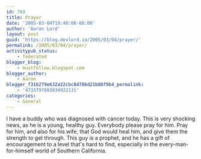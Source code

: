 ```yaml
---
id: 783
title: Prayer
date: '2005-03-04T19:40:00-08:00'
author: 'Aaron Lord'
layout: post
guid: 'https://blog.devlord.io/2005/03/04/prayer/'
permalink: /2005/03/04/prayer/
activitypub_status:
    - federated
blogger_blog:
    - mustfollow.blogspot.com
blogger_author:
    - Aaron
blogger_f316279e632a22cbc8478bd21b80f9b4_permalink:
    - '4733797883834922131'
categories:
    - General
---
```


I have a buddy who was diagnosed with cancer today.  This is very shocking news, as he is a young, healthy guy.  Everybody please pray for him.  Pray for him, and also for his wife, that God would heal him, and give them the strength to get through.  This guy is a prophet, and he has a gift of encouragement to a level that's hard to find, especially in the every-man-for-himself world of Southern California.<div class="blogger-post-footer"><img width='1' height='1' src='' alt='' /></div>